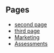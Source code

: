 ## Pages
-  [second page](/second-page.html)
-  [third page](/third-page.html)
-  [Marketing](/marketing/smarti-overview.html)
-  [Assessments](/assessment/assessment-home.html)
